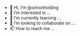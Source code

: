 - 👋 Hi, I’m @simonholding
- 👀 I’m interested in ...
- 🌱 I’m currently learning ...
- 💞️ I’m looking to collaborate on ...
- 📫 How to reach me ...

<!---
simonholding/simonholding is a ✨ special ✨ repository because its `README.md` (this file) appears on your GitHub profile.
You can click the Preview link to take a look at your changes.
--->
